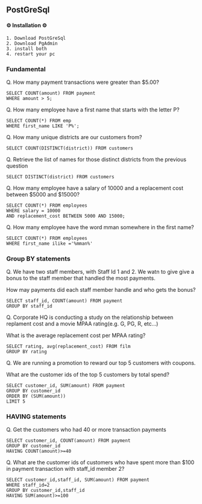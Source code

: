 ## PostGreSql

#### ⚙ Installation ⚙

    1. Download PostGreSql
    2. Download PgAdmin
    3. install both
    4. restart your pc

### Fundamental

Q. How many payment transactions were greater than $5.00?

    SELECT COUNT(amount) FROM payment
    WHERE amount > 5;

Q. How many employee have a first name that starts with the letter P?

    SELECT COUNT(*) FROM emp
    WHERE first_name LIKE 'P%';

Q. How many unique districts are our customers from?

    SELECT COUNT(DISTINCT(district)) FROM customers

Q. Retrieve the list of names for those distinct districts from the previous question

    SELECT DISTINCT(district) FROM customers

Q. How many employee have a salary of 10000 and a replacement cost between $5000 and $15000?

    SELECT COUNT(*) FROM employees
    WHERE salary = 10000
    AND replacement_cost BETWEEN 5000 AND 15000;

Q. How many employee have the word mman somewhere in the first name?

    SELECT COUNT(*) FROM employees
    WHERE first_name ilike ='%mman%'

### Group BY statements

Q. We have two staff members, with Staff Id 1 and 2. We watn to give give a bonus to the staff member that handled the most payments.

How may payments did each staff member handle and who gets the bonus?

    SELECT staff_id, COUNT(amount) FROM payment
    GROUP BY staff_id

Q. Corporate HQ is conducting a study on the relationship between replament cost and a movie MPAA rating(e.g. G, PG, R, etc...)

What is the average replacement cost per MPAA rating?

    SELECT rating, avg(replacement_cost) FROM film
    GROUP BY rating

Q. We are running a promotion to reward our top 5 customers with coupons.

What are the customer ids of the top 5 customers by total spend?

    SELECT customer_id, SUM(amount) FROM payment
    GROUP BY customer_id
    ORDER BY (SUM(amount))
    LIMIT 5

### HAVING statements

Q. Get the customers who had 40 or more transaction payments

    SELECT customer_id, COUNT(amount) FROM payment
    GROUP BY customer_id
    HAVING COUNT(amount)>=40

Q. What are the customer ids of customers who have spent more than $100 in payment transaction with staff_id member 2?

    SELECT customer_id,staff_id, SUM(amount) FROM payment
    WHERE staff_id=2
    GROUP BY customer_id,staff_id
    HAVING SUM(amount)>=100
